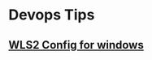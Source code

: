 # Devops Tips

## [WLS2 Config for windows](https://github.com/Devmurilomartins/devops/tree/main/Set%20Config%20WLS2%20on%20Windows) 
